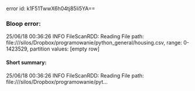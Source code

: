 error id: k1F51TwwX6h04tj85li5YA==
### Bloop error:

25/06/18 00:36:26 INFO FileScanRDD: Reading File path: file://<HOME>/silos/Dropbox/programowanie/python_general/housing.csv, range: 0-1423529, partition values: [empty row]
#### Short summary: 

25/06/18 00:36:26 INFO FileScanRDD: Reading File path: file://<HOME>/silos/Dropbox/programowanie/pyt...